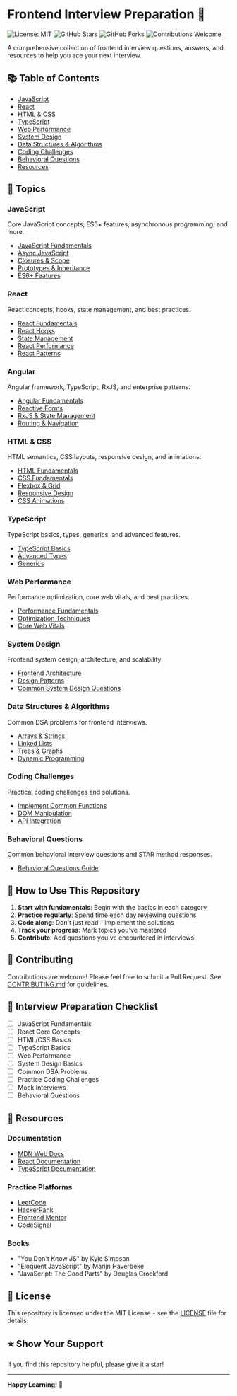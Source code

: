 # Frontend Interview Preparation 🚀

![License: MIT](https://img.shields.io/badge/License-MIT-yellow.svg)
![GitHub Stars](https://img.shields.io/github/stars/sahilKumar1122/Frontend-Prep-Lab)
![GitHub Forks](https://img.shields.io/github/forks/sahilKumar1122/Frontend-Prep-Lab)
![Contributions Welcome](https://img.shields.io/badge/contributions-welcome-brightgreen.svg)

A comprehensive collection of frontend interview questions, answers, and resources to help you ace your next interview.

## 📚 Table of Contents

- [JavaScript](#javascript)
- [React](#react)
- [HTML & CSS](#html--css)
- [TypeScript](#typescript)
- [Web Performance](#web-performance)
- [System Design](#system-design)
- [Data Structures & Algorithms](#data-structures--algorithms)
- [Coding Challenges](#coding-challenges)
- [Behavioral Questions](#behavioral-questions)
- [Resources](#resources)

## 📖 Topics

### JavaScript
Core JavaScript concepts, ES6+ features, asynchronous programming, and more.
- [JavaScript Fundamentals](./javascript/fundamentals.md)
- [Async JavaScript](./javascript/async.md)
- [Closures & Scope](./javascript/closures-scope.md)
- [Prototypes & Inheritance](./javascript/prototypes.md)
- [ES6+ Features](./javascript/es6-features.md)

### React
React concepts, hooks, state management, and best practices.
- [React Fundamentals](./react/fundamentals.md)
- [React Hooks](./react/hooks.md)
- [State Management](./react/state-management.md)
- [React Performance](./react/performance.md)
- [React Patterns](./react/patterns.md)

### Angular
Angular framework, TypeScript, RxJS, and enterprise patterns.
- [Angular Fundamentals](./angular/fundamentals.md)
- [Reactive Forms](./angular/reactive-forms.md)
- [RxJS & State Management](./angular/rxjs-state.md)
- [Routing & Navigation](./angular/routing.md)

### HTML & CSS
HTML semantics, CSS layouts, responsive design, and animations.
- [HTML Fundamentals](./html-css/html.md)
- [CSS Fundamentals](./html-css/css.md)
- [Flexbox & Grid](./html-css/layouts.md)
- [Responsive Design](./html-css/responsive.md)
- [CSS Animations](./html-css/animations.md)

### TypeScript
TypeScript basics, types, generics, and advanced features.
- [TypeScript Basics](./typescript/basics.md)
- [Advanced Types](./typescript/advanced-types.md)
- [Generics](./typescript/generics.md)

### Web Performance
Performance optimization, core web vitals, and best practices.
- [Performance Fundamentals](./performance/fundamentals.md)
- [Optimization Techniques](./performance/optimization.md)
- [Core Web Vitals](./performance/web-vitals.md)

### System Design
Frontend system design, architecture, and scalability.
- [Frontend Architecture](./system-design/architecture.md)
- [Design Patterns](./system-design/patterns.md)
- [Common System Design Questions](./system-design/questions.md)

### Data Structures & Algorithms
Common DSA problems for frontend interviews.
- [Arrays & Strings](./dsa/arrays-strings.md)
- [Linked Lists](./dsa/linked-lists.md)
- [Trees & Graphs](./dsa/trees-graphs.md)
- [Dynamic Programming](./dsa/dynamic-programming.md)

### Coding Challenges
Practical coding challenges and solutions.
- [Implement Common Functions](./coding-challenges/common-functions.md)
- [DOM Manipulation](./coding-challenges/dom-manipulation.md)
- [API Integration](./coding-challenges/api-integration.md)

### Behavioral Questions
Common behavioral interview questions and STAR method responses.
- [Behavioral Questions Guide](./behavioral/questions.md)

## 🎯 How to Use This Repository

1. **Start with fundamentals**: Begin with the basics in each category
2. **Practice regularly**: Spend time each day reviewing questions
3. **Code along**: Don't just read - implement the solutions
4. **Track your progress**: Mark topics you've mastered
5. **Contribute**: Add questions you've encountered in interviews

## 🤝 Contributing

Contributions are welcome! Please feel free to submit a Pull Request. See [CONTRIBUTING.md](./CONTRIBUTING.md) for guidelines.

## 📝 Interview Preparation Checklist

- [ ] JavaScript Fundamentals
- [ ] React Core Concepts
- [ ] HTML/CSS Basics
- [ ] TypeScript Basics
- [ ] Web Performance
- [ ] System Design Basics
- [ ] Common DSA Problems
- [ ] Practice Coding Challenges
- [ ] Mock Interviews
- [ ] Behavioral Questions

## 🔗 Resources

### Documentation
- [MDN Web Docs](https://developer.mozilla.org/)
- [React Documentation](https://react.dev/)
- [TypeScript Documentation](https://www.typescriptlang.org/docs/)

### Practice Platforms
- [LeetCode](https://leetcode.com/)
- [HackerRank](https://www.hackerrank.com/)
- [Frontend Mentor](https://www.frontendmentor.io/)
- [CodeSignal](https://codesignal.com/)

### Books
- "You Don't Know JS" by Kyle Simpson
- "Eloquent JavaScript" by Marijn Haverbeke
- "JavaScript: The Good Parts" by Douglas Crockford

## 📄 License

This repository is licensed under the MIT License - see the [LICENSE](LICENSE) file for details.

## ⭐ Show Your Support

If you find this repository helpful, please give it a star!

---

**Happy Learning! 🎉**
